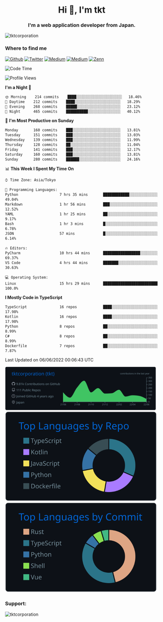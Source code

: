 <h1 align="center">Hi 👋, I'm tkt</h1>
<h3 align="center">I'm a web application developer from Japan.</h3>

<p align="left"> <img src="https://komarev.com/ghpvc/?username=tktcorporation&label=Profile%20views&color=0e75b6&style=flat" alt="tktcorporation" /> </p>

<h3>Where to find me</h3>
<p>
<a href="https://github.com/tktcorporation" target="_blank"><img alt="Github" src="https://img.shields.io/badge/GitHub-%2312100E.svg?&style=for-the-badge&logo=Github&logoColor=white" /></a>
<a href="https://twitter.com/tktcorporation" target="_blank"><img alt="Twitter" src="https://img.shields.io/badge/twitter-%231DA1F2.svg?&style=for-the-badge&logo=twitter&logoColor=white" /></a>
<a href="https://www.linkedin.com/in/tktcorporation" target="_blank"><img alt="Medium" src="https://img.shields.io/badge/linkdin-0a66c2.svg?&style=for-the-badge&logo=linkedin&logoColor=white" /></a>
<a href="https://qiita.com/tktcorporation" target="_blank"><img alt="Medium" src="https://img.shields.io/badge/qiita-55C500.svg?&style=for-the-badge&logo=qiita&logoColor=white" /></a>
<a href="https://zenn.dev/tktcorporation" target="_blank"><img alt="Zenn" src="https://img.shields.io/badge/Zenn-3EA8FF.svg?&style=for-the-badge&logo=Zenn&logoColor=white" /></a>
</p>
  
<!--START_SECTION:waka-->
![Code Time](http://img.shields.io/badge/Code%20Time-0%20secs-blue)

![Profile Views](http://img.shields.io/badge/Profile%20Views-1-blue)

**I'm a Night 🦉** 

```text
🌞 Morning    214 commits    ████░░░░░░░░░░░░░░░░░░░░░   18.46% 
🌆 Daytime    212 commits    ████░░░░░░░░░░░░░░░░░░░░░   18.29% 
🌃 Evening    268 commits    █████░░░░░░░░░░░░░░░░░░░░   23.12% 
🌙 Night      465 commits    ██████████░░░░░░░░░░░░░░░   40.12%

```
📅 **I'm Most Productive on Sunday** 

```text
Monday       160 commits    ███░░░░░░░░░░░░░░░░░░░░░░   13.81% 
Tuesday      151 commits    ███░░░░░░░░░░░░░░░░░░░░░░   13.03% 
Wednesday    139 commits    ███░░░░░░░░░░░░░░░░░░░░░░   11.99% 
Thursday     128 commits    ██░░░░░░░░░░░░░░░░░░░░░░░   11.04% 
Friday       141 commits    ███░░░░░░░░░░░░░░░░░░░░░░   12.17% 
Saturday     160 commits    ███░░░░░░░░░░░░░░░░░░░░░░   13.81% 
Sunday       280 commits    ██████░░░░░░░░░░░░░░░░░░░   24.16%

```


📊 **This Week I Spent My Time On** 

```text
⌚︎ Time Zone: Asia/Tokyo

💬 Programming Languages: 
Python                   7 hrs 35 mins       ████████████░░░░░░░░░░░░░   49.04% 
Markdown                 1 hr 56 mins        ███░░░░░░░░░░░░░░░░░░░░░░   12.52% 
YAML                     1 hr 25 mins        ██░░░░░░░░░░░░░░░░░░░░░░░   9.17% 
Bash                     1 hr 3 mins         █░░░░░░░░░░░░░░░░░░░░░░░░   6.78% 
JSON                     57 mins             █░░░░░░░░░░░░░░░░░░░░░░░░   6.14%

🔥 Editors: 
PyCharm                  10 hrs 44 mins      █████████████████░░░░░░░░   69.37% 
VS Code                  4 hrs 44 mins       ███████░░░░░░░░░░░░░░░░░░   30.63%

💻 Operating System: 
Linux                    15 hrs 29 mins      █████████████████████████   100.0%

```

**I Mostly Code in TypeScript** 

```text
TypeScript               16 repos            ████░░░░░░░░░░░░░░░░░░░░░   17.98% 
Kotlin                   16 repos            ████░░░░░░░░░░░░░░░░░░░░░   17.98% 
Python                   8 repos             ██░░░░░░░░░░░░░░░░░░░░░░░   8.99% 
C#                       8 repos             ██░░░░░░░░░░░░░░░░░░░░░░░   8.99% 
Dockerfile               7 repos             ██░░░░░░░░░░░░░░░░░░░░░░░   7.87%

```



 Last Updated on 06/06/2022 00:06:43 UTC
<!--END_SECTION:waka-->

[![](https://raw.githubusercontent.com/tktcorporation/tktcorporation/master/profile-summary-card-output/github_dark/0-profile-details.svg)](https://github.com/vn7n24fzkq/github-profile-summary-cards)
[![](https://raw.githubusercontent.com/tktcorporation/tktcorporation/master/profile-summary-card-output/github_dark/1-repos-per-language.svg)](https://github.com/vn7n24fzkq/github-profile-summary-cards) [![](https://raw.githubusercontent.com/tktcorporation/tktcorporation/master/profile-summary-card-output/github_dark/2-most-commit-language.svg)](https://github.com/vn7n24fzkq/github-profile-summary-cards)

<h3 align="left">Support:</h3>
<p><a href="https://www.buymeacoffee.com/tktcorporation"> <img align="left" src="https://cdn.buymeacoffee.com/buttons/v2/default-yellow.png" height="50" width="210" alt="tktcorporation" /></a></p><br><br>
